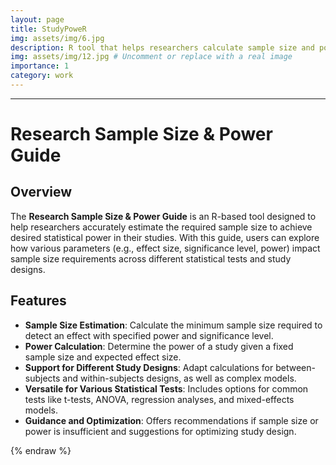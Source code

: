 ```yaml
---
layout: page
title: StudyPoweR
img: assets/img/6.jpg
description: R tool that helps researchers calculate sample size and power for different study designs and tests, ensuring robust and well-powered research.
img: assets/img/12.jpg # Uncomment or replace with a real image
importance: 1
category: work
---
```



---
# Research Sample Size & Power Guide

## Overview
The **Research Sample Size & Power Guide** is an R-based tool designed to help researchers accurately estimate the required sample size to achieve desired statistical power in their studies. With this guide, users can explore how various parameters (e.g., effect size, significance level, power) impact sample size requirements across different statistical tests and study designs.

## Features
- **Sample Size Estimation**: Calculate the minimum sample size required to detect an effect with specified power and significance level.
- **Power Calculation**: Determine the power of a study given a fixed sample size and expected effect size.
- **Support for Different Study Designs**: Adapt calculations for between-subjects and within-subjects designs, as well as complex models.
- **Versatile for Various Statistical Tests**: Includes options for common tests like t-tests, ANOVA, regression analyses, and mixed-effects models.
- **Guidance and Optimization**: Offers recommendations if sample size or power is insufficient and suggestions for optimizing study design.

{% endraw %}
